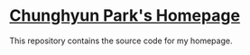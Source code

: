 # [Chunghyun Park's Homepage](https://chrockey.github.io/)

This repository contains the source code for my homepage.